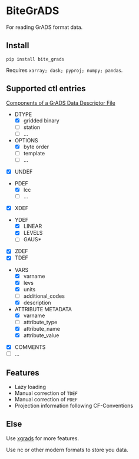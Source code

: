 # BiteGrADS

For reading GrADS format data.

## Install

```shell
pip install bite_grads
```

Requires `xarray; dask; pyproj; numpy; pandas`.

## Supported ctl entries

[Components of a GrADS Data Descriptor File](http://cola.gmu.edu/grads/gadoc/descriptorfile.html)

- DTYPE
  - [x] gridded binary
  - [ ] station
  - [ ] ...
- OPTIONS
  - [x] byte order
  - [ ] template
  - [ ] ...
- [x] UNDEF
- PDEF
  - [x] lcc
  - [ ] ...
- [x] XDEF
- YDEF
  - [x] LINEAR
  - [x] LEVELS
  - [ ] GAUS*
- [x] ZDEF
- [x] TDEF
- VARS
  - [x] varname
  - [x] levs
  - [x] units
  - [ ] additional_codes
  - [x] description
- ATTRIBUTE METADATA
  - [x] varname
  - [ ] attribute_type
  - [x] attribute_name
  - [x] attribute_value
- [x] COMMENTS
- [ ] ...

## Features

- Lazy loading
- Manual correction of `TDEF`
- Manual correction of `PDEF`
- Projection information following CF-Conventions

## Else

Use [xgrads](https://github.com/miniufo/xgrads) for more features.

Use nc or other modern formats to store you data.
